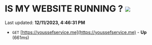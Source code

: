 # IS MY WEBSITE RUNNING ? [![](https://img.shields.io/static/v1?label=Sponsor&message=%E2%9D%A4&logo=GitHub&color=%23fe8e86)](https://github.com/sponsors/<username>)

Last updated: **12/11/2023, 4:46:31 PM**

- `GET` [https://youssefservice.me](https://youssefservice.me) - **Up** (661ms)
